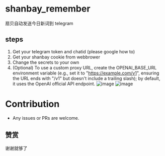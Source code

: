 # shanbay_remember
扇贝自动发送今日新词到 telegram

## steps
1. Get your telegram token and chatid (please google how to)
2. Get your shanbay cookie from webbrower
3. Change the secrets to your own
4. (Optional) To use a custom proxy URL, create the OPENAI_BASE_URL environment variable (e.g., set it to "https://example.com/v1", ensuring the URL ends with "/v1" but doesn't include a trailing slash); by default, it uses the OpenAI official API endpoint.
![image](https://user-images.githubusercontent.com/32453863/234186827-ea899d82-90ed-461b-b120-1e286e2dc13e.png)
![image](https://user-images.githubusercontent.com/15976103/100818363-f07d4100-3484-11eb-9d4c-23d4182ad4af.png)

# Contribution

- Any issues or PRs are welcome.

## 赞赏

谢谢就够了
